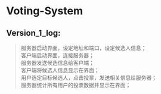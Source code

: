 # Voting-System
## Version_1_log:
> 服务器启动界面，设定地址和端口，设定候选人信息；      <br>
> 客户端启动界面，连接服务器；                        <br>
> 服务器发送候选信息给客户端；                        <br>
> 客户端将候选人信息显示在界面；                      <br>
> 用户选定目标候选人，点击投票，发送相关信息给服务器；  <br>
> 服务器统计所有用户的投票数据并显示在界面；　         <br>
